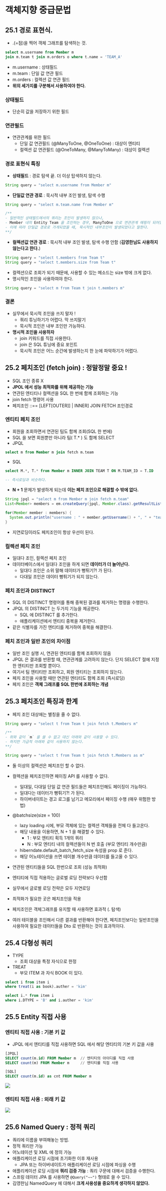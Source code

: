 # 객체지향 중급문법

## 25.1 경로 표현식.
- .(=점)을 찍어 객체 그래프를 탐색하는 것.
```sql
select m.username from Member m
join m.team t join m.orders o where t.name = 'TEAM_A'
```
- m.username : 상태필드
- m.team : 단일 값 연관 필드
- m.orders : 컬렉션 값 연관 필드
- __위의 세가지를 구분해서 사용하여야 한다.__

### 상태필드
- 단순히 값을 저장하기 위한 필드
### 연관필드
- 연관관계를 위한 필드
  - 단일 값 연관필드 (@ManyToOne, @OneToOne) : 대상이 엔티티
  - 컬렉션 값 연관필드 (@OneToMany, @ManyToMany) : 대상이 컬렉션

### 경로 표현식 특징
- __상태필드__ : 경로 탐색 끝. 더 이상 탑색하지 않는다.
```java
String query = "select m.username from Member m"
```

- __단일값 연관 경로__ : 묵시적 내부 조인 발생, 탐색 수행
```java
String query = "select m.team.name from Member m"

/**
- 일반적인 상태필드에서의 쿼리는 조인이 발생하지 않으나, 
- Member 내의 Entity Team 을 조인하는 경우, ManyToOne 으로 연관관계 매핑이 되어있기 때문에 조인이 발생한다.
- 이에 따라 단일값 경로로 가게되었을 때, 묵시적인 내부조인이 발생되었다고 말한다.
**/
```

- __컬렉션값 연관 경로__ : 묵시적 내부 조인 발생, 탐색 수행 안함 (__김영한님도 사용하지 않는다고 한다.__)
```java
String query = "select t.members from Team t"
String query = "select t.members.size from Team t"
```
- 컬렉션으로 조회가 되기 때문에, 사용할 수 있는 메소드는 size 밖에 크게 없다.
- 명시적인 조인을 사용하여야 한다.
```java
String query = "select m from Team t join t.members m"
```

### 결론
- 실무에서 묵시적 조인을 쓰지 말자 !
  - 쿼리 튜닝하기가 어렵다. 막 쓰지말기
  - 묵시적 조인은 내부 조인만 가능하다.
- __명시적 조인을 사용하자__
  - join 키워드를 직접 사용한다.
  - join 은 SQL 튜닝에 중요 포인트
  - 묵시적 조인은 어느 순간에 발생하는지 한 눈에 파악하기가 어렵다.
  
## 25.2 페치조인 (fetch join) : 정말정말 중요 !
- SQL 조인 종류 X
- __JPOL 에서 성능 최적화를 위해 제공하는 기능__
- 연관된 엔티티나 컬렉션을 SQL 한 번에 함께 조회하는 기능
- join fetch 명령어 사용
- 페치조인 ::== [LEFT[OUTER]] | INNER] JOIN FETCH 조인경로

### 엔티티 페치 조인
- 회원을 조회하면서 연관된 팀도 함께 조회(SQL 한 번에)
- SQL 을 보면 회원뿐만 아니라 팀( T.* ) 도 함께 SELECT
- JPQL
```sql
select m from Member m join fetch m.team
```
- SQL
```sql
select M.*, T.* from Member m INNER JOIN TEAM T ON M.TEAM_ID = T.ID

-- 즉시로딩과 비슷하다.
```
- __N + 1__ 문제가 발생하게 되는데 __이는 페치 조인으로 해결할 수 밖에 없다.__
```java
String jpql = "select m from Member m join fetch m.team"
List<Member> members = em.createQuery(jpql, Member.class).getResultList();

for(Member member : members) {
  System.out.println("username : " + member.getUsername() + ", " + "teamname : " + member.getTeam().name());
}
```
- 지연로딩이라도 페치조인이 항상 우선이 된다.

### 컬렉션 페치 조인
- 일대다 조인, 컬렉션 페치 조인
- 데이터베이스에서 일대다 조인을 하게 되면 __데이터가 더 늘어난다.__
  - 일대다 조인은 소위 말해 데이터가 뻥튀기?! 가 된다.
  - 다대일 조인은 데이터 뻥튀기가 되지 않는다.

### 페치 조인과 DISTINCT
- SQL 의 DISTINCT 명령어를 통해 중복된 결과를 제거하는 명령을 수행한다.
- JPQL 의 DISTINCT 는 두가지 기능을 제공한다.
  - SQL 에 DISTINCT 를 추가한다.
  - 애플리케이션에서 엔티티 중복을 제거한다.
- 같은 식별자를 가진 엔티티를 제거하여 중복을 해결한다.

### 페치 조인과 일반 조인의 차이점 
- 일반 조인 실행 시, 연관된 엔티티를 함께 조회하지 않음
- JPQL 은 결과를 반환할 때, 연관관계를 고려하지 않는다. 단지 SELECT 절에 지정한 엔티티만 조회할 뿐이다.
- 여기서 팀 엔티티만 조회하고, 회원 엔티티는 조회하지 않는다.
- 페치 조인을 사용할 때만 연관된 엔티티도 함께 조회 (즉시로딩)
- 페치 조인은 __객체 그래프를 SQL 한번에 조회하는 개념__

## 25.3 페치조인 특징과 한계
- 페치 조인 대상에는 별칭을 줄 수 없다.
```java
String query = "select t from Team t join fetch t.Members m"

/**
- 위와 같이 `m` 을 쓸 수 없고 대신 아래와 같이 사용할 수 있다. 
- 하지만 가급적 아래와 같이 사용하지 않는다.
**/

String query = "select t from Team t join fetch t.Members as m"
```
- 둘 이상의 컬렉션은 페치조인 할 수 없다.
- 컬렉션을 페치조인하면 페이징 API 를 사용할 수 없다.
  - 일대일, 다대일 단일 값 연관 필드들은 페치조인해도 페이징이 가능하다.
  - 일대다는 데이터가 뻥튀기?! 가 된다.
  - 하이버네이트는 경고 로그를 남기고 메모리에서 페이징 수행 (매우 위험한 방법)
  
- @batchsize(size = 100)
  - lazy loading 시에, 부모 객체에 있는 컬렉션 객체들을 전체 다 들고온다.
  - 해당 내용을 이용하면, N + 1 을 해결할 수 있다.
    - 1 : 부모 엔티티 획득 1개의 쿼리
    - N : 부모 엔티티 내의 컬렉션들이 N 번 호출 (부모 엔티티 개수만큼)
  - hiberndate.default_batch_fetch_size 속성을 prop 로 준다.
  - 해당 어노테이션을 쓰면 테이블 개수만큼 데이터를 들고올 수 있다.
- 연관된 엔티티들을 SQL 한번으로 조회 (성능 최적화)
- 엔티티에 직접 적용하는 글로벌 로딩 전략보다 우선함
- 실무에서 글로벌 로딩 전략은 모두 지연로딩
- 최적화가 필요한 곳은 페치조인을 적용
- 페치조인은 객체그래프를 유지할 때 사용하면 효과적 (. 탐색)
- 여러 테이블을 조인해서 다른 결과를 반환해야 한다면, 페치조인보다는 일반조인을 사용하여 필요한 데이터들을 Dto 로 반환하는 것이 효과적이다.

## 25.4 다형성 쿼리
- TYPE
  - 조회 대상을 특정 자식으로 한정
- TREAT
  - 부모 ITEM 과 자식 BOOK 이 있다.
```sql
select i from item i 
where treat(i as book).auther = 'kim'
```

```sql
select i.* from item i 
where i.DTYPE = 'B' and i.auther = 'kim'
```

## 25.5 Entity 직접 사용
### 엔티티 직접 사용 : 기본 키 값
- JPQL 에서 엔티티를 직접 사용하면 SQL 에서 해당 엔티티의 기본 키 값을 사용
```sql
[JPQL]
SELECT count(m.id) FROM Member m  // 엔티티의 아이디를 직접 사용
SELECT count(m) FROM Member m     // 엔티티를 직접 사용
```

```sql
[SQL]
SELECT count(m.id) as cnt FROM Member m
```

![](https://github.com/pasudo123/SoftwareZeroToALL/blob/master/Image/jpa11.PNG)

### 엔티티 직접 사용 : 외래 키 값
![](https://github.com/pasudo123/SoftwareZeroToALL/blob/master/Image/jpa22.PNG)

## 25.6 Named Query : 정적 쿼리
- 쿼리에 이름을 부여해놓는 방법.
- 정적 쿼리만 가능
- 어노테이션 및 XML 에 정의 가능
- 애플리케이션 로딩 시점에 초기화한 이후 재사용
  - JPA 또는 하이버네이트가 애플리케이션 로딩 시점에 파싱을 수행
- 애플리케이션 로딩 시점에 __쿼리 검증 가능__ : 쿼리 구문에 대해서 검증을 수행한다.
- 스프링 데이터 JPA 를 사용하면 ```@Query("~~")``` 형태로 쓸 수 있다.
- 김영한님 NamedQuery 에 대해서 __크게 사용성을 중요하게 생각하지 않았다.__
